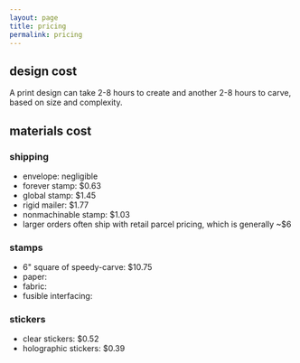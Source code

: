 ```yaml
---
layout: page
title: pricing
permalink: pricing
---
```


## design cost

A print design can take 2-8 hours to create and another 2-8 hours to carve, based on size and complexity.

## materials cost

### shipping

- envelope: negligible
- forever stamp: $0.63
- global stamp: $1.45
- rigid mailer: $1.77
- nonmachinable stamp: $1.03
- larger orders often ship with retail parcel pricing, which is generally ~$6

### stamps

- 6" square of speedy-carve: $10.75
- paper: 
- fabric:
- fusible interfacing:

### stickers

- clear stickers: $0.52
- holographic stickers: $0.39

